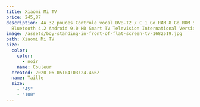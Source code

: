 ```yaml
---
title: Xiaomi Mi TV
price: 245,87
description: 4A 32 pouces Contrôle vocal DVB-T2 / C 1 Go RAM 8 Go ROM 5G WIFI
  Bluetooth 4.2 Android 9.0 HD Smart TV Television International Version - EU
image: /assets/boy-standing-in-front-of-flat-screen-tv-1682519.jpg
path: Xiaomi Mi TV
size:
  color:
    color:
      - noir
    name: Couleur
  created: 2020-06-05T04:03:24.466Z
  name: Taille
  size:
    - "45"
    - "100"
---
```

